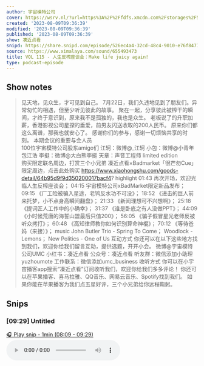 ```yaml
---
author: 宇宙模特公司
cover: https://wsrv.nl/?url=https%3A%2F%2Ffdfs.xmcdn.com%2Fstorages%2F597e-audiofreehighqps%2F6D%2F90%2FGKwRIJIIQonMAAmg6QIgSPm9.jpeg&w=200&h=200
created: '2023-08-09T09:36:39'
modified: '2023-08-09T09:36:39'
published: '2023-08-09T09:36:39'
show: 凑近点看
snipd: https://share.snipd.com/episode/526ec4a4-32cd-48c4-9010-e76f8477973d
source: https://www.ximalaya.com/sound/655493473
title: VOL 115 - 人生反榨座谈会：Make life juicy again!
type: podcast-episode
---
```



## Show notes
> 见天地，见众生，才可见到自己。
> 7月22日，我们久违地见到了朋友们。异常匆忙的相遇，但至少听见彼此的故事。
> 聚在一起，分享彼此被榨干的瞬间，才终于意识到，原来我不是孤独的，我也是众生。
> 老板说了的升职加薪，香港影视公司星探的垂爱，前男友闪送收取的200人民币。
> 原来你们都这么离谱，那我也就安心了。
> 感谢你们的参与，感谢一切烦恼共享的时刻。
> 本期会议的重要与会人员     
> 100位宇宙模特公司股东amigo们
> 江轲：微博@_江轲
> 小包：微博@小青年包江浩
> 李挺：微博@大白熊李挺
> 天章：声音工程师
> limited edition     
> 购买限定联名周边，打赏三个小兄弟
> 凑近点看×Badmarket「很芒勿Cue」限定周边，点击此处购买
> https://www.xiaohongshu.com/goods-detail/64b95d9f9d350200017bacf4? 
> highlight  01:43 再次开场，欢迎光临人生反榨座谈会；
> 04:15 宇宙模特公司xBadMarket限定新品发布；
> 09:15 《厂工险被骗入星途，老鸨反水功不可没》；
> 18:52 《进击的巨人前来托梦，小不点身高瞬间翻盘》；
> 21:33 《新闻理想可不兴想啊》；
> 25:18 《提词匠人工作中的小确幸》；
> 31:37 《谁是卧底之有人没做PPT》；
> 44:09 《小时候荒唐的海誓山盟最后只值200》；
> 56:05 《骗子假冒星光老师反被听众拷打》；
> 60:48 《高知律师教你如何识别算命神棍》；
> 70:12 《等待爸妈（来接）》；
> music 
> John Butler Trio - Spring To Come；
> Woodlock - Lemons；
> New Politics - One of Us
> 互动方式 
> 你还可以在以下这些地方找到我们，欢迎你给我们留言互动，提供选题，开开小会。
> 微博@宇宙模特公司UMC
> 小红书：凑近点看
> 公众号：凑近点看
> 听友群：微信添加小助理yuzhoumote
> 工作联系：微信添加umc_business 
> 收听方式 
> 你可以在小宇宙播客app搜索“凑近点看”订阅收听我们，欢迎你给我们多多评论！
> 你还可以在苹果播客、喜马拉雅、QQ音乐、网易云音乐、Spotify找到我们。
> 如果你能在苹果播客为我们点五星好评，三个小兄弟给你远程鞠躬。

## Snips
### [09:29] Untitled
[🎧 Play snip - 1min️ (08:09 - 09:29)](https://share.snipd.com/snip/32d2a7e2-057f-4e09-b32d-6743277bbae8)
<audio controls> <source src="https://jt.ximalaya.com//GKwRIUEIqXydAkXGwwJGbGIQ-aacv2-48K.m4a?channel=rss&album_id=42542290&track_id=655493473&uid=259346405&jt=https://aod.cos.tx.xmcdn.com/storages/455e-audiofreehighqps/85/6A/GKwRIUEIqXydAkXGwwJGbGIQ-aacv2-48K.m4a#t=08:09,09:29"> </audio>
